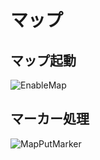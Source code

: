 # マップ

## マップ起動

![EnableMap](/img/EnableMap.png)

## マーカー処理

![MapPutMarker](/img/MapPutMarker.png)
